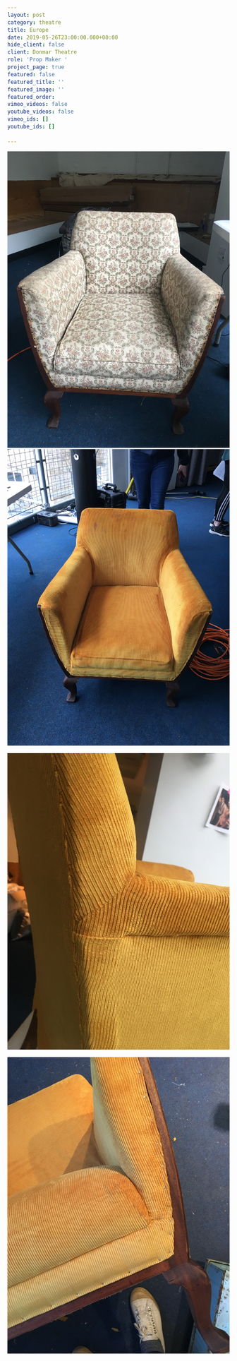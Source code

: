 ```yaml
---
layout: post
category: theatre
title: Europe
date: 2019-05-26T23:00:00.000+00:00
hide_client: false
client: Donmar Theatre
role: 'Prop Maker '
project_page: true
featured: false
featured_title: ''
featured_image: ''
featured_order: 
vimeo_videos: false
youtube_videos: false
vimeo_ids: []
youtube_ids: []

---
```

![](/uploads/img_0909.JPG)![](/uploads/img_0949.JPG)

![](/uploads/img_0930.JPG)

![](/uploads/img_0932.JPG)